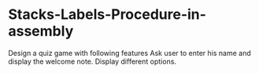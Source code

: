 # Stacks-Labels-Procedure-in-assembly
Design a quiz game with following features  Ask user to enter his name and display the welcome note. Display different options.
